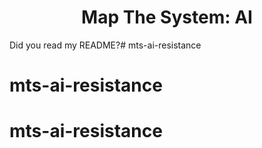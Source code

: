 <h1 align="center">
  Map The System: AI
</h1>

Did you read my README?# mts-ai-resistance
# mts-ai-resistance
# mts-ai-resistance
